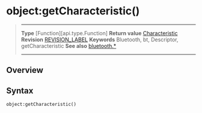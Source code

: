 # object:getCharacteristic()

> --------------------- ------------------------------------------------------------------------------------------
> __Type__              [Function][api.type.Function]
> __Return value__      [Characteristic](/plugin.bluetooth.type.Characteristic.md)
> __Revision__          [REVISION_LABEL](REVISION_URL)
> __Keywords__          Bluetooth, bt, Descriptor, getCharacteristic
> __See also__          [bluetooth.*](/plugin.bluetooth.md)
> --------------------- ------------------------------------------------------------------------------------------

## Overview

## Syntax

	object:getCharacteristic()
